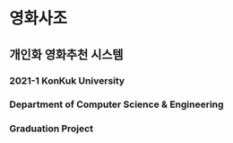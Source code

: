 # 영화사조
## 개인화 영화추천 시스템

### 2021-1 KonKuk University
### Department of Computer Science & Engineering
### Graduation Project
